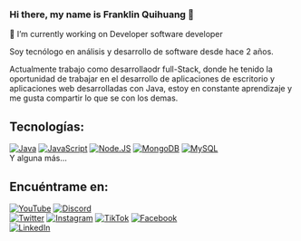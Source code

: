 ### Hi there, my name is Franklin Quihuang 👋

🔭 I’m currently working on Developer software developer

Soy tecnólogo en análisis y desarrollo de software desde hace 2 años.

Actualmente trabajo como desarrollaodr full-Stack, donde he tenido la oportunidad de trabajar en el desarrollo de aplicaciones de escritorio
y aplicaciones web desarrolladas con Java, estoy en constante aprendizaje y me gusta compartir lo que se con los demas.


## Tecnologías:

[![Java](https://img.shields.io/badge/Java-007396?style=for-the-badge&logo=java&logoColor=white&labelColor=101010)]()
[![JavaScript](https://img.shields.io/badge/JavaScript-F7DF1E?style=for-the-badge&logo=javascript&logoColor=white&labelColor=101010)]()
[![Node.JS](https://img.shields.io/badge/Node.JS-339933?style=for-the-badge&logo=node.js&logoColor=white&labelColor=101010)]()
[![MongoDB](https://img.shields.io/badge/MongoDB-47A248?style=for-the-badge&logo=mongodb&logoColor=white&labelColor=101010)]()
[![MySQL](https://img.shields.io/badge/MySQL-4479A1?style=for-the-badge&logo=mysql&logoColor=white&labelColor=101010)]()
</br>
Y alguna más...

## Encuéntrame en:

[![YouTube](https://img.shields.io/badge/YouTube-Quihuang_by_Franklin_Quihuang-FF0000?style=for-the-badge&logo=youtube&logoColor=white&labelColor=101010)](https://www.youtube.com/channel/UCMcfpBqXtG0431fStuJrqiQ)
[![Discord](https://img.shields.io/badge/Discord-quihuang-5865F2?style=for-the-badge&logo=discord&logoColor=white&labelColor=101010)](https://quihuang.com/discord)
</br>
[![Twitter](https://img.shields.io/badge/Twitter-@GermanQuihuang-1DA1F2?style=for-the-badge&logo=twitter&logoColor=white&labelColor=101010)](https://twitter.com/GermanQuihuang)
[![Instagram](https://img.shields.io/badge/Instagram-@quihuang_f.g-E4405F?style=for-the-badge&logo=instagram&logoColor=white&labelColor=101010)](https://www.instagram.com/quihuang_f.g/)
[![TikTok](https://img.shields.io/badge/TikTok-@quihuangg20-69C9D0?style=for-the-badge&logo=tiktok&logoColor=white&labelColor=101010)](https://tiktok.com/@quihuangg20)
[![Facebook](https://img.shields.io/badge/Facebook-@quihuang-1877F2?style=for-the-badge&logo=facebook&logoColor=white&labelColor=101010)](https://www.facebook.com/franklingerman.quihuang)
</br>
[![LinkedIn](https://img.shields.io/badge/LinkedIn-quihuang-0077B5?style=for-the-badge&logo=linkedin&logoColor=white&labelColor=101010)](https://www.linkedin.com/in/quihuang/)

<!--
**quihuang/quihuang** is a ✨ _special_ ✨ repository because its `README.md` (this file) appears on your GitHub profile.

Here are some ideas to get you started:

- 🔭 I’m currently working on ...
- 🌱 I’m currently learning ...
- 👯 I’m looking to collaborate on ...
- 🤔 I’m looking for help with ...
- 💬 Ask me about ...
- 📫 How to reach me: ...
- 😄 Pronouns: ...
- ⚡ Fun fact: ...
-->
